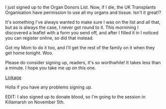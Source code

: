 I just signed up to the Organ Donors List. Now, if I die, the UK Transplants Organisation have
permission to use all my organs and tissue. Isn't it great!?

It's something I've always wanted to make sure I was on the list and all that, but as is always the
case, I never got round to it. This mornining I discovered a leaflet with a form you send off, and
after I filled it in I noticed you can register online, so did that instead.

Got my Mom to do it too, and I'll get the rest of the family on it when they get home tonight. Woo.

Please do consider signing up, readers, it's so worthwhile! It takes less than a minute. I hope you
take me up on this one.

<a href="https://www.uktransplant.org.uk/ukt/RegistrationForm.do">Linkage</a>

Holla if you have any problems signing up.

EDIT: I also signed up to donate blood, so I'm going to the session in Killamarsh on November 5th.